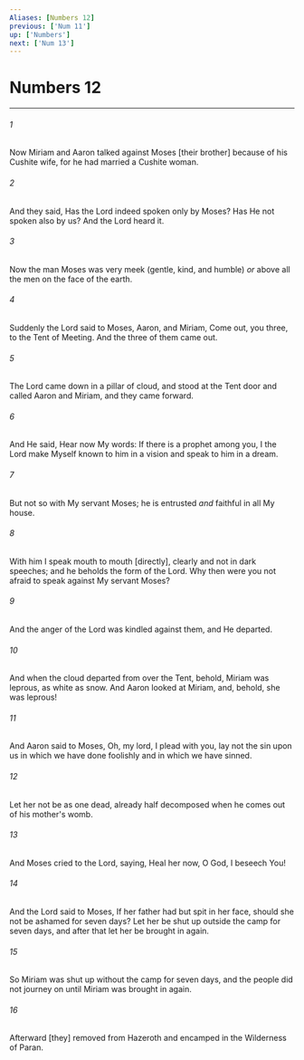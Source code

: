 ```yaml
---
Aliases: [Numbers 12]
previous: ['Num 11']
up: ['Numbers']
next: ['Num 13']
---
```

# Numbers 12

***














###### 1 






Now Miriam and Aaron talked against Moses [their brother] because of his Cushite wife, for he had married a Cushite woman. 













###### 2 






And they said, Has the Lord indeed spoken only by Moses? Has He not spoken also by us? And the Lord heard it. 













###### 3 






Now the man Moses was very meek (gentle, kind, and humble) _or_ above all the men on the face of the earth. 













###### 4 






Suddenly the Lord said to Moses, Aaron, and Miriam, Come out, you three, to the Tent of Meeting. And the three of them came out. 













###### 5 






The Lord came down in a pillar of cloud, and stood at the Tent door and called Aaron and Miriam, and they came forward. 













###### 6 






And He said, Hear now My words: If there is a prophet among you, I the Lord make Myself known to him in a vision and speak to him in a dream. 













###### 7 






But not so with My servant Moses; he is entrusted _and_ faithful in all My house. 













###### 8 






With him I speak mouth to mouth [directly], clearly and not in dark speeches; and he beholds the form of the Lord. Why then were you not afraid to speak against My servant Moses? 













###### 9 






And the anger of the Lord was kindled against them, and He departed. 













###### 10 






And when the cloud departed from over the Tent, behold, Miriam was leprous, as white as snow. And Aaron looked at Miriam, and, behold, she was leprous! 













###### 11 






And Aaron said to Moses, Oh, my lord, I plead with you, lay not the sin upon us in which we have done foolishly and in which we have sinned. 













###### 12 






Let her not be as one dead, already half decomposed when he comes out of his mother's womb. 













###### 13 






And Moses cried to the Lord, saying, Heal her now, O God, I beseech You! 













###### 14 






And the Lord said to Moses, If her father had but spit in her face, should she not be ashamed for seven days? Let her be shut up outside the camp for seven days, and after that let her be brought in again. 













###### 15 






So Miriam was shut up without the camp for seven days, and the people did not journey on until Miriam was brought in again. 













###### 16 






Afterward [they] removed from Hazeroth and encamped in the Wilderness of Paran.

